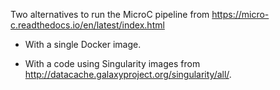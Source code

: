 Two alternatives to run the MicroC pipeline from  https://micro-c.readthedocs.io/en/latest/index.html

- With a single Docker image.

- With a code using Singularity images from  http://datacache.galaxyproject.org/singularity/all/.
